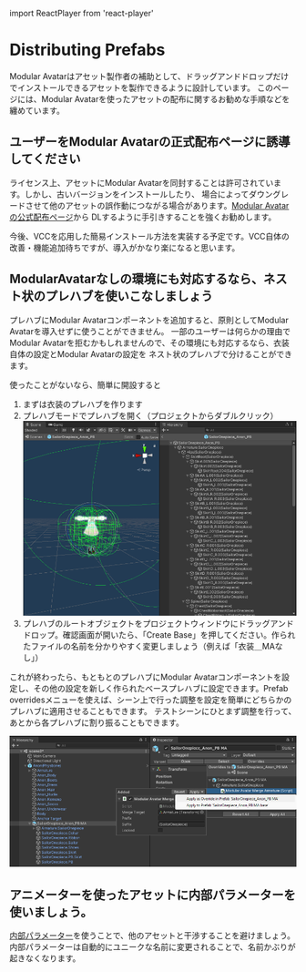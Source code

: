 ﻿---
sidebar_position: 5
sidebar_label: アセット配布に関して
---
import ReactPlayer from 'react-player'

# Distributing Prefabs

Modular Avatarはアセット製作者の補助として、ドラッグアンドドロップだけでインストールできるアセットを製作できるように設計しています。
このページには、Modular Avatarを使ったアセットの配布に関するお勧めな手順などを纏めています。

## ユーザーをModular Avatarの正式配布ページに誘導してください

ライセンス上、アセットにModular Avatarを同封することは許可されています。しかし、古いバージョンをインストールしたり、
場合によってダウングレードさせて他のアセットの誤作動につながる場合があります。[Modular Avatarの公式配布ページ](https://github.com/bdunderscore/modular-avatar/releases)から
DLするように手引きすることを強くお勧めします。

今後、VCCを応用した簡易インストール方法を実装する予定です。VCC自体の改善・機能追加待ちですが、導入がかなり楽になると思います。

## ModularAvatarなしの環境にも対応するなら、ネスト状のプレハブを使いこなしましょう

プレハブにModular Avatarコンポーネントを追加すると、原則としてModular Avatarを導入せずに使うことができません。
一部のユーザーは何らかの理由でModular Avatarを拒むかもしれませんので、その環境にも対応するなら、衣装自体の設定とModular Avatarの設定を
ネスト状のプレハブで分けることができます。

使ったことがないなら、簡単に開設すると

1. まずは衣装のプレハブを作ります
2. プレハブモードでプレハブを開く（プロジェクトからダブルクリック） 
![Prefab mode](prefab-mode.png)
3. プレハブのルートオブジェクトをプロジェクトウィンドウにドラッグアンドドロップ。確認画面が開いたら、「Create Base」を押してください。作られたファイルの名前を分かりやすく変更しましょう（例えば「衣装＿MAなし」）
<ReactPlayer playing muted loop playsinline url='/img/creating-base.mp4' />

これが終わったら、もともとのプレハブにModular Avatarコンポーネントを設定し、その他の設定を新しく作られたベースプレハブに設定できます。Prefab overridesメニューを使えば、シーン上で行った調整を設定を簡単にどちらかのプレハブに適用させることもできます。
テストシーンにひとまず調整を行って、あとから各プレハブに割り振ることもできます。

![Apply as override](apply-as-override.png)

## アニメーターを使ったアセットに内部パラメーターを使いましょう。

[内部パラメーター](../reference/parameters.md)を使うことで、他のアセットと干渉することを避けましょう。内部パラメーターは自動的にユニークな名前に変更されることで、名前かぶりが起きなくなります。
